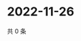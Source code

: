 # 2022-11-26

共 0 条

<!-- BEGIN WEIBO -->
<!-- 最后更新时间 Sat Nov 26 2022 17:13:26 GMT+0800 (China Standard Time) -->

<!-- END WEIBO -->
